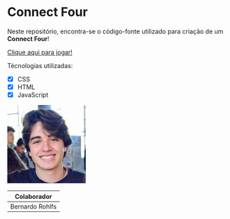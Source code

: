# Connect Four
Neste repositório, encontra-se o código-fonte utilizado para criação de um **Connect Four**!
 
 [Clique aqui para jogar!](https://berohlfs.github.io/Connect-Four/)
 
 Técnologias utilizadas:
 - [x] CSS
 - [x] HTML
 - [x] JavaScript
 
 ![](imgs/colaborador1.jpg)
 
 | Colaborador | 
 | --- |
 | Bernardo Rohlfs | 
